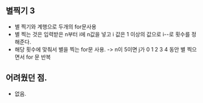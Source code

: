 ## 별찍기 3

- 별 찍기와 계행으로 두개의 for문사용
- 별 찍는 것은 입력받은 n부터 i에 n값을 넣고 i 값은 1 이상의 값으로 i--로 횟수를 정해준다.
- 해당 횟수에 맞춰서 별을 찍는 for문 사용.  -> n이 5이면 j가 0 1 2 3 4 동안 별 찍으면서 for 문 반복


## 어려웠던 점.
- 없음.

